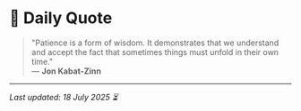 # 📜 Daily Quote

> "Patience is a form of wisdom. It demonstrates that we understand and accept the fact that sometimes things must unfold in their own time."  
> — **Jon Kabat-Zinn**

---

_Last updated: 18 July 2025 ⏳_
